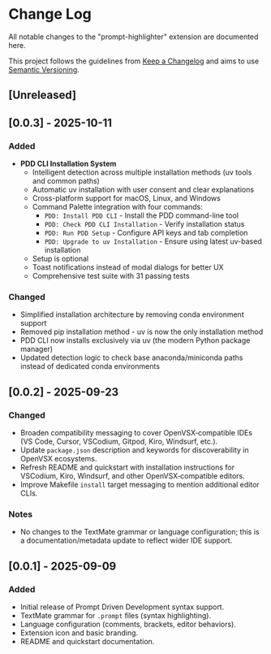 # Change Log

All notable changes to the "prompt-highlighter" extension are documented here.

This project follows the guidelines from [Keep a Changelog](https://keepachangelog.com/en/1.1.0/) and aims to use [Semantic Versioning](https://semver.org/).

## [Unreleased]

## [0.0.3] - 2025-10-11

### Added
- **PDD CLI Installation System**
  - Intelligent detection across multiple installation methods (uv tools and common paths)
  - Automatic uv installation with user consent and clear explanations
  - Cross-platform support for macOS, Linux, and Windows
  - Command Palette integration with four commands:
    - `PDD: Install PDD CLI` - Install the PDD command-line tool
    - `PDD: Check PDD CLI Installation` - Verify installation status
    - `PDD: Run PDD Setup` - Configure API keys and tab completion
    - `PDD: Upgrade to uv Installation` - Ensure using latest uv-based installation
  - Setup is optional
  - Toast notifications instead of modal dialogs for better UX
  - Comprehensive test suite with 31 passing tests

### Changed
- Simplified installation architecture by removing conda environment support
- Removed pip installation method - uv is now the only installation method
- PDD CLI now installs exclusively via uv (the modern Python package manager)
- Updated detection logic to check base anaconda/miniconda paths instead of dedicated conda environments 

## [0.0.2] - 2025-09-23

### Changed
- Broaden compatibility messaging to cover OpenVSX‑compatible IDEs (VS Code, Cursor, VSCodium, Gitpod, Kiro, Windsurf, etc.).
- Update `package.json` description and keywords for discoverability in OpenVSX ecosystems.
- Refresh README and quickstart with installation instructions for VSCodium, Kiro, Windsurf, and other OpenVSX‑compatible editors.
- Improve Makefile `install` target messaging to mention additional editor CLIs.

### Notes
- No changes to the TextMate grammar or language configuration; this is a documentation/metadata update to reflect wider IDE support.

## [0.0.1] - 2025-09-09

### Added
- Initial release of Prompt Driven Development syntax support.
- TextMate grammar for `.prompt` files (syntax highlighting).
- Language configuration (comments, brackets, editor behaviors).
- Extension icon and basic branding.
- README and quickstart documentation.
